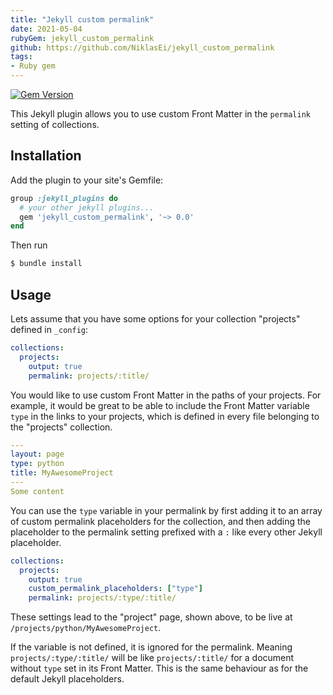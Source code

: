 ```yaml
---
title: "Jekyll custom permalink"
date: 2021-05-04
rubyGem: jekyll_custom_permalink
github: https://github.com/NiklasEi/jekyll_custom_permalink
tags:
- Ruby gem
---
```

[![Gem Version](https://badge.fury.io/rb/jekyll_custom_permalink.svg)](https://badge.fury.io/rb/jekyll_custom_permalink)

This Jekyll plugin allows you to use custom Front Matter in the `permalink` setting of collections.

## Installation

Add the plugin to your site's Gemfile:
```ruby
group :jekyll_plugins do
  # your other jekyll plugins...
  gem 'jekyll_custom_permalink', '~> 0.0'
end
```

Then run
```bash
$ bundle install
```

## Usage

Lets assume that you have some options for your collection "projects" defined in `_config`:
```yml
collections:
  projects:
    output: true
    permalink: projects/:title/
```

You would like to use custom Front Matter in the paths of your projects. For example, it would be great to be able to include the Front Matter variable `type` in the links to your projects, which is defined in every file belonging to the "projects" collection.
```yml
---
layout: page
type: python
title: MyAwesomeProject
---
Some content
```

You can use the `type` variable in your permalink by first adding it to an array of custom permalink placeholders for the collection, and then adding the placeholder to the permalink setting prefixed with a `:` like every other Jekyll placeholder.
```yml
collections:
  projects:
    output: true
    custom_permalink_placeholders: ["type"]
    permalink: projects/:type/:title/
```
These settings lead to the "project" page, shown above, to be live at `/projects/python/MyAwesomeProject`.

If the variable is not defined, it is ignored for the permalink. Meaning `projects/:type/:title/` will be like `projects/:title/` for a document without `type` set in its Front Matter. This is the same behaviour as for the default Jekyll placeholders.
